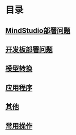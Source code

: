 # 目录
##  [MindStudio部署问题](part1/README.md)
##  [开发板部署问题](part2/README.md)
##  [模型转换](part3/README.md)
##  [应用程序](part4/README.md)
##  [其他](part5/README.md)
##  [常用操作](part6/README.md)


